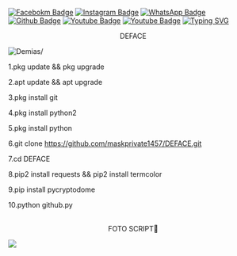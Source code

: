 [![Facebokm Badge](https://img.shields.io/badge/-facebook.demias-blue?style=flat&logo=Facebook&logoColor=white&link=https://www.facebook.com/profile.php?id=100055386134167.qwerty69/)](https://www.facebook.com/profile.php?id=100055386134167.qwerty69) [![Instagram Badge](https://img.shields.io/badge/-instagram.demias_-f01397?style=flat&logo=Instagram&logoColor=white&link=https://www.instagram.com/mask_private1457.qwerty_/)](https://www.instagram.com/mask_private1457.qwerty_/) [![WhatsApp Badge](https://img.shields.io/badge/-6289667838732-green?style=flat&logo=WhatsApp&logoColor=white&link=https://wa.me/6289667838732/)](https://wa.me/6289667838732/) [![Github Badge](https://img.shields.io/badge/-maskprivate1457-black?style=flat&logo=Github&logoColor=white&link=https://github.com/maskprivate1457/)](https://github.com/maskprivate1457) [![Youtube Badge](https://img.shields.io/badge/-Learn&Tutorial-red?style=flat&logo=Youtube&logoColor=white&link=https://youtube.com/@LearnTutorial864.qwerty69/)](https://youtube.com/@LearnTutorial864.qwerty69) [![Youtube Badge](https://img.shields.io/badge/-TutorialTermux-red?style=flat&logo=Youtube&logoColor=white&link=https://youtube.com/@TutorialTermux.qwerty69/)](https://youtube.com/@TutorialTermux.qwerty69)
[![Typing SVG](https://readme-typing-svg.herokuapp.com?font=Koulen&size=25&duration=5000&color=light&center=true&vCenter=true&multiline=true&width=600&lines=DEFACE+,Jangan+Lupa+Follow+Dan+Kasih+Star)](https://git.io/typing-svg)
<p align="center">DEFACE</p>
<p align=left> <img src=https://komarev.com/ghpvc/?username=maskprivate1457 alt=Demias/> </p>

1.pkg update && pkg upgrade 

2.apt update && apt upgrade 

3.pkg install git 

4.pkg install python2 

5.pkg install python 

6.git clone https://github.com/maskprivate1457/DEFACE.git

7.cd DEFACE 

8.pip2 install requests && pip2 install termcolor

9.pip install pycryptodome

10.python github.py 
<br>
<br>
<p align="center">FOTO SCRIPT🗿</p>
<img src="https://a.top4top.io/p_258439l730.jpg"</img>
